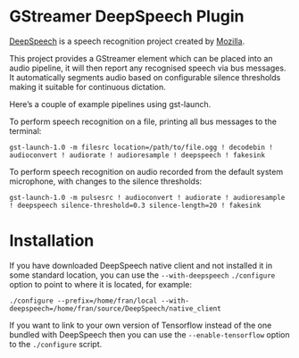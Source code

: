 # GStreamer DeepSpeech Plugin

[DeepSpeech](https://github.com/mozilla/DeepSpeech) is a speech recognition project created by [Mozilla](https://www.mozilla.org).

This project provides a GStreamer element which can be placed into an audio pipeline, it will then report any recognised speech via bus messages. It automatically segments audio based on configurable silence thresholds making it suitable for continuous dictation.

Here’s a couple of example pipelines using gst-launch.

To perform speech recognition on a file, printing all bus messages to the terminal:

```shell
gst-launch-1.0 -m filesrc location=/path/to/file.ogg ! decodebin ! audioconvert ! audiorate ! audioresample ! deepspeech ! fakesink
```

To perform speech recognition on audio recorded from the default system microphone, with changes to the silence thresholds:

```shell
gst-launch-1.0 -m pulsesrc ! audioconvert ! audiorate ! audioresample ! deepspeech silence-threshold=0.3 silence-length=20 ! fakesink
```

# Installation

If you have downloaded DeepSpeech native client and not installed it in some standard location, you can use the `--with-deepspeech`
`./configure` option to point to where it is located, for example:

```
./configure --prefix=/home/fran/local --with-deepspeech=/home/fran/source/DeepSpeech/native_client
```

If you want to link to your own version of Tensorflow instead of the one bundled with DeepSpeech then you can use the `--enable-tensorflow`
option to the `./configure` script.


